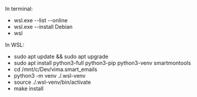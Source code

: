 In terminal:

- wsl.exe --list --online
- wsl.exe --install Debian
- wsl

In WSL:

- sudo apt update && sudo apt upgrade
- sudo apt install python3-full python3-pip python3-venv smartmontools
- cd /mnt/c/Dev/vima.smart_emails
- python3 -m venv ./.wsl-venv
- source ./.wsl-venv/bin/activate
- make install